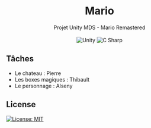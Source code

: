 <h1 align="center">
    Mario
</h1>
<p align="center">
    Projet Unity MDS - Mario Remastered<br><br>
    <img alt="Unity" src="https://img.shields.io/badge/Unity-100000?style=for-the-badge&logo=unity&logoColor=white">
    <img alt="C Sharp" src="https://img.shields.io/badge/C%23-239120?style=for-the-badge&logo=c-sharp&logoColor=white">
</p>

## Tâches
- Le chateau : Pierre
- Les boxes magiques : Thibault
- Le personnage : Alseny

## License
[![License: MIT](https://img.shields.io/badge/License-MIT-brightgreen.svg)](https://choosealicense.com/licenses/mit/)
